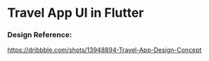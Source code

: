 # Travel App UI in Flutter

### Design Reference:
https://dribbble.com/shots/13948894-Travel-App-Design-Concept
